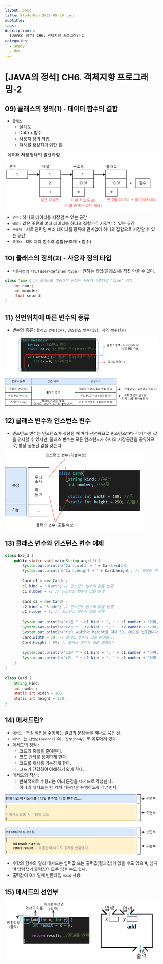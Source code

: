```yaml
---
layout: post
title: Study-Dev-2022-05-26-java
subtitle:
tags:
description: >
  [JAVA의 정석] CH6. 객체지향 프로그래밍-2
categories:
  - study
  - dev
---
```


# [JAVA의 정석] CH6. 객체지향 프로그래밍-2

## 09) 클래스의 정의(1) - 데이터 함수의 결합

- `클래스`
  - 설계도
  - Data + 함수
  - 사용자 정의 타입.
  - 객체를 생성하기 위한 틀

![](../../../assets/img/study/dev/2022-05-26/1.png)

- `변수` : 하나의 데이터를 저장할 수 있는 공간
- `배열` : 같은 종류의 여러 데이터를 하나의 집합으로 저장할 수 있는 공간
- `구조체` : 서로 관련된 여러 데이터를 종류에 관계없이 하나의 집합으로 저장할 수 있는 공간
- `클래스` : 데이터와 함수의 결합(구조체 + 함수)

## 10) 클래스의 정의(2) - 사용자 정의 타입

- `사용자정의 타입(user-defined type)` : 원하는 타입(클래스)를 직접 만들 수 있다.

```java
class Time { // 클래스를 이용하여 원하는 사용자 정의타입 'Time' 생성
	int hour;
	int minute;
	float second;
}
```

## 11) 선언위치에 따른 변수의 종류

- 변수의 종류 : `클래스 변수(cv)` , `인스턴스 변수(iv)` , `지역 변수(lv)`

![](../../../assets/img/study/dev/2022-05-26/2.png)

## 12) 클래스 변수와 인스턴스 변수

- 인스턴스 변수는 인스턴스가 생성될 때 마다 생성되므로 인스턴스마다 각기 다른 값을 유지할 수 있지만, 클래스 변수는 모든 인스턴스가 하나의 저장공간을 공유하므로, 항상 공통된 값을 갖는다.

![](../../../assets/img/study/dev/2022-05-26/3.png)

## 13) 클래스 변수와 인스턴스 변수 예제

```java
class Ex6_3 {
	public static void main(String args[]) {
		System.out.println("Card.width = " + Card.width);
		System.out.println("Card.height = " + Card.height); // 클래스 변수 (static 변수)는 객체생성 없이 '클래스이름.클래스 변수' 로 직접 사용 가능.

		Card c1 = new Card();
		c1.kind = "Heart"; // 인스턴스 변수의 값을 변경
		c1.number = 7; // 인스턴스 변수의 값을 변경

		Card c2 = new Card();
		c2.kind = "Spade"; // 인스턴스 변수의 값을 변경
		c2.number = 4; // 인스턴스 변수의 값을 변경

		System.out.println("c1은 " + c1.kind + ", " + c1.number + "이며, 크기는 (" + c1.width + ", " + c1.height + ")");
		System.out.println("c2는 " + c2.kind + ", " + c2.number + "이며, 크기는 (" + c2.width + ", " + c2.height + ")");
		System.out.println("c1의 width와 height를 각각 50, 80으로 변경합니다.");
		Card.width = 50; // 클래스 변수의 값을 변경한다.
		Card.height = 80; // 클래스 변수의 값을 변경한다.

		System.out.println("c1은 " + c1.kind + ", " + c1.number + "이며, 크기는 (" + c1.width + ", " + c1.height + ")");
		System.out.println("c2는 " + c2.kind + ", " + c2.number + "이며, 크기는 (" + c2.width + ", " + c2.height + ")");
	}
}

class Card {
	String kind;
	int number;
	static int width = 100;
	static int height = 250;
}
```

## 14) 메서드란?

- `메서드` : 특정 작업을 수행하는 일련의 문장들을 하나로 묶은 것.
- `메서드` 는 `선언문(header)` 와 `구현부(body)` 로 이루어져 있다.
- 메서드의 장점 : 
  - 코드의 중복을 줄여준다.
  - 코드 관리를 용이하게 한다.
  - 코드를 재사용 가능하게 한다.
  - 코드가 간결하여 이해하기 쉽게 한다.
- 메서드의 작성 :
  - 반복적으로 수행되는 여러 문장을 메서드로 작성한다.
  - 하나의 메서드는 한 가지 기능만을 수행하도록 작성한다.

![](../../../assets/img/study/dev/2022-05-26/4.png)

- 수학의 함수와 달리 메서드는 입력값 또는 출력값(결과값)이 없을 수도 있으며, 심지어 입력값과 출력값이 모두 없을 수도 있다.
- 출력값이 0개 일때 반환타입 `void` 사용

## 15) 메서드의 선언부

![](../../../assets/img/study/dev/2022-05-26/5.png)
